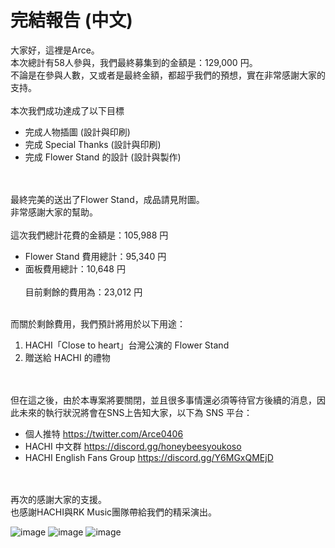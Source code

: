 # 完結報告 (中文)

大家好，這裡是Arce。
<br>
本次總計有58人參與，我們最終募集到的金額是：129,000 円。
<br>
不論是在參與人數，又或者是最終金額，都超乎我們的預想，實在非常感謝大家的支持。
<br><br>
本次我們成功達成了以下目標

- 完成人物插圖 (設計與印刷)
- 完成 Special Thanks (設計與印刷)
- 完成 Flower Stand 的設計 (設計與製作)

<br><br>
最終完美的送出了Flower Stand，成品請見附圖。
<br>
非常感謝大家的幫助。
<br><br>
這次我們總計花費的金額是：105,988 円

- Flower Stand 費用總計：95,340 円
- 面板費用總計：10,648 円
<br><br>
目前剩餘的費用為：23,012 円
<br>
而關於剩餘費用，我們預計將用於以下用途：
<br>

1. HACHI「Close to heart」台灣公演的 Flower Stand
2. 贈送給 HACHI 的禮物

<br><br>
但在這之後，由於本專案將要關閉，並且很多事情還必須等待官方後續的消息，因此未來的執行狀況將會在SNS上告知大家，以下為 SNS 平台：

- 個人推特 https://twitter.com/Arce0406
- HACHI 中文群 https://discord.gg/honeybeesyoukoso
- HACHI English Fans Group https://discord.gg/Y6MGxQMEjD

<br><br>
再次的感謝大家的支援。
<br>
也感謝HACHI與RK Music團隊帶給我們的精采演出。

![image](img/flower-stand-full)
![image](img/flower-stand-panel1)
![image](img/flower-stand-panel2)